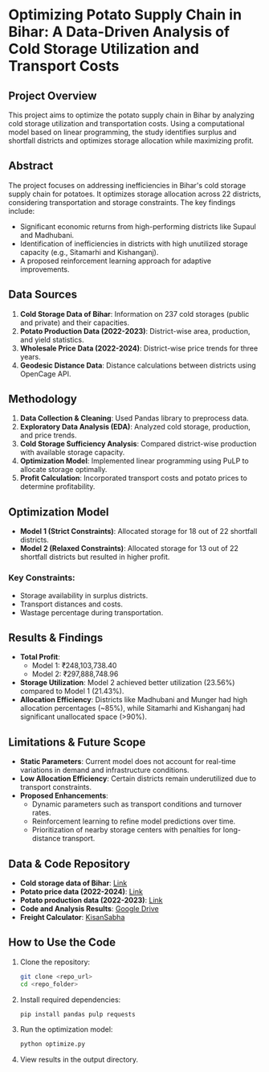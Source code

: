 # Optimizing Potato Supply Chain in Bihar: A Data-Driven Analysis of Cold Storage Utilization and Transport Costs

## Project Overview
This project aims to optimize the potato supply chain in Bihar by analyzing cold storage utilization and transportation costs. Using a computational model based on linear programming, the study identifies surplus and shortfall districts and optimizes storage allocation while maximizing profit.

## Abstract
The project focuses on addressing inefficiencies in Bihar's cold storage supply chain for potatoes. It optimizes storage allocation across 22 districts, considering transportation and storage constraints. The key findings include:
- Significant economic returns from high-performing districts like Supaul and Madhubani.
- Identification of inefficiencies in districts with high unutilized storage capacity (e.g., Sitamarhi and Kishanganj).
- A proposed reinforcement learning approach for adaptive improvements.

## Data Sources
1. **Cold Storage Data of Bihar**: Information on 237 cold storages (public and private) and their capacities.
2. **Potato Production Data (2022-2023)**: District-wise area, production, and yield statistics.
3. **Wholesale Price Data (2022-2024)**: District-wise price trends for three years.
4. **Geodesic Distance Data**: Distance calculations between districts using OpenCage API.

## Methodology
1. **Data Collection & Cleaning**: Used Pandas library to preprocess data.
2. **Exploratory Data Analysis (EDA)**: Analyzed cold storage, production, and price trends.
3. **Cold Storage Sufficiency Analysis**: Compared district-wise production with available storage capacity.
4. **Optimization Model**: Implemented linear programming using PuLP to allocate storage optimally.
5. **Profit Calculation**: Incorporated transport costs and potato prices to determine profitability.

## Optimization Model
- **Model 1 (Strict Constraints)**: Allocated storage for 18 out of 22 shortfall districts.
- **Model 2 (Relaxed Constraints)**: Allocated storage for 13 out of 22 shortfall districts but resulted in higher profit.

### Key Constraints:
- Storage availability in surplus districts.
- Transport distances and costs.
- Wastage percentage during transportation.

## Results & Findings
- **Total Profit**:
  - Model 1: ₹248,103,738.40
  - Model 2: ₹297,888,748.96
- **Storage Utilization**: Model 2 achieved better utilization (23.56%) compared to Model 1 (21.43%).
- **Allocation Efficiency**: Districts like Madhubani and Munger had high allocation percentages (~85%), while Sitamarhi and Kishanganj had significant unallocated space (>90%).

## Limitations & Future Scope
- **Static Parameters**: Current model does not account for real-time variations in demand and infrastructure conditions.
- **Low Allocation Efficiency**: Certain districts remain underutilized due to transport constraints.
- **Proposed Enhancements**:
  - Dynamic parameters such as transport conditions and turnover rates.
  - Reinforcement learning to refine model predictions over time.
  - Prioritization of nearby storage centers with penalties for long-distance transport.

## Data & Code Repository
- **Cold storage data of Bihar**: [Link](https://agriexchange.apeda.gov.in/Ready%20Reckoner/Cold_Storage/EasternRegion/Bihar.aspx)
- **Potato price data (2022-2024)**: [Link](https://agmarknet.ceda.ashoka.edu.in/home/download)
- **Potato production data (2022-2023)**: [Link](https://aps.dac.gov.in/APY/Public_Report1.aspx)
- **Code and Analysis Results**: [Google Drive](https://drive.google.com/drive/folders/1BrNrcL59oISIbJZhZH1uwwZzTzX58NNl?usp=sharing)
- **Freight Calculator**: [KisanSabha](https://kisansabha.in/FreightCalculator.aspx)

## How to Use the Code
1. Clone the repository:
   ```bash
   git clone <repo_url>
   cd <repo_folder>
   ```
2. Install required dependencies:
   ```bash
   pip install pandas pulp requests
   ```
3. Run the optimization model:
   ```bash
   python optimize.py
   ```
4. View results in the output directory.



